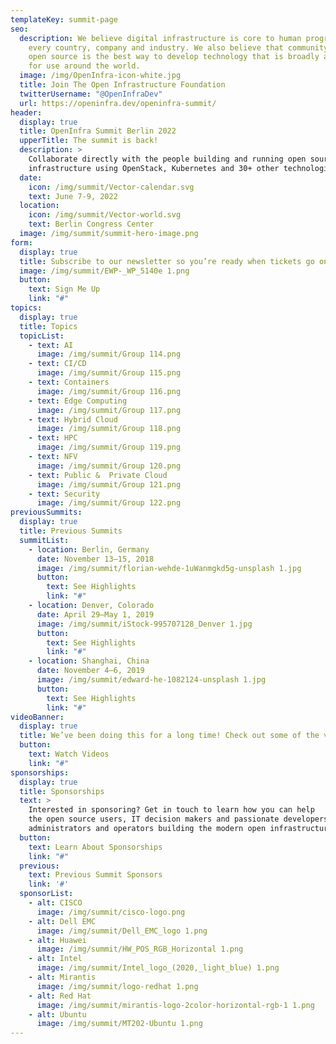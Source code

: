 ```yaml
---
templateKey: summit-page
seo:
  description: We believe digital infrastructure is core to human progress in
    every country, company and industry. We also believe that community driven
    open source is the best way to develop technology that is broadly available
    for use around the world.
  image: /img/OpenInfra-icon-white.jpg
  title: Join The Open Infrastructure Foundation
  twitterUsername: "@OpenInfraDev"
  url: https://openinfra.dev/openinfra-summit/
header:
  display: true
  title: OpenInfra Summit Berlin 2022
  upperTitle: The summit is back!
  description: >
    Collaborate directly with the people building and running open source 
    infrastructure using OpenStack, Kubernetes and 30+ other technologies.
  date:
    icon: /img/summit/Vector-calendar.svg
    text: June 7-9, 2022
  location: 
    icon: /img/summit/Vector-world.svg
    text: Berlin Congress Center
  image: /img/summit/summit-hero-image.png
form:
  display: true
  title: Subscribe to our newsletter so you’re ready when tickets go on sale.
  image: /img/summit/EWP-_WP_5140e 1.png
  button:
    text: Sign Me Up
    link: "#"
topics:
  display: true
  title: Topics
  topicList:
    - text: AI
      image: /img/summit/Group 114.png
    - text: CI/CD
      image: /img/summit/Group 115.png
    - text: Containers
      image: /img/summit/Group 116.png
    - text: Edge Computing
      image: /img/summit/Group 117.png
    - text: Hybrid Cloud
      image: /img/summit/Group 118.png
    - text: HPC
      image: /img/summit/Group 119.png
    - text: NFV
      image: /img/summit/Group 120.png
    - text: Public &  Private Cloud
      image: /img/summit/Group 121.png
    - text: Security
      image: /img/summit/Group 122.png
previousSummits:
  display: true
  title: Previous Summits
  summitList:
    - location: Berlin, Germany
      date: November 13–15, 2018
      image: /img/summit/florian-wehde-1uWanmgkd5g-unsplash 1.jpg
      button:
        text: See Highlights
        link: "#"
    - location: Denver, Colorado
      date: April 29–May 1, 2019
      image: /img/summit/iStock-995707128_Denver 1.jpg
      button:
        text: See Highlights
        link: "#"
    - location: Shanghai, China
      date: November 4–6, 2019
      image: /img/summit/edward-he-1082124-unsplash 1.jpg
      button:
        text: See Highlights
        link: "#"
videoBanner:
  display: true
  title: We’ve been doing this for a long time! Check out some of the videos.
  button:
    text: Watch Videos
    link: "#"
sponsorships:
  display: true
  title: Sponsorships
  text: >
    Interested in sponsoring? Get in touch to learn how you can help 
    the open source users, IT decision makers and passionate developers, 
    administrators and operators building the modern open infrastructure stack.  
  button:
    text: Learn About Sponsorships
    link: "#"
  previous:
    text: Previous Summit Sponsors
    link: '#'
  sponsorList:
    - alt: CISCO
      image: /img/summit/cisco-logo.png
    - alt: Dell EMC
      image: /img/summit/Dell_EMC_logo 1.png
    - alt: Huawei
      image: /img/summit/HW_POS_RGB_Horizontal 1.png
    - alt: Intel
      image: /img/summit/Intel_logo_(2020,_light_blue) 1.png
    - alt: Mirantis
      image: /img/summit/logo-redhat 1.png
    - alt: Red Hat
      image: /img/summit/mirantis-logo-2color-horizontal-rgb-1 1.png
    - alt: Ubuntu
      image: /img/summit/MT202-Ubuntu 1.png
---
```

